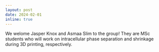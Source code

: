 ```yaml
---
layout: post
date: 2024-02-01
inline: true
---
```

We welome Jasper Knox and Asmaa Slim to the group!  They are MSc students who will work
on intracellular phase separation and shrinkage during 3D printing, respectively.